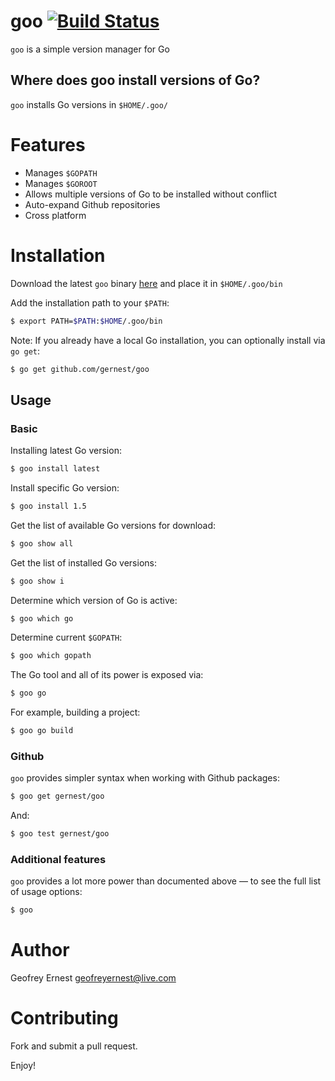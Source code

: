 # goo [![Build Status](https://travis-ci.org/gernest/goo.svg)](https://travis-ci.org/gernest/goo)
`goo` is a simple version manager for Go

## Where does goo install versions of Go?
`goo` installs Go versions in `$HOME/.goo/`

# Features
* Manages `$GOPATH`
* Manages `$GOROOT`
* Allows multiple versions of Go to be installed without conflict
* Auto-expand Github repositories
* Cross platform

# Installation
Download the latest `goo` binary [here](/releases/latest) and place it in `$HOME/.goo/bin`

Add the installation path to your `$PATH`:
```Bash
$ export PATH=$PATH:$HOME/.goo/bin
```

Note: If you already have a local Go installation, you can optionally install via `go get`:
```Bash
$ go get github.com/gernest/goo
```

## Usage

### Basic
Installing latest Go version:
```Bash
$ goo install latest
```
	
Install specific Go version:
```Bash
$ goo install 1.5
```
	
Get the list of available Go versions for download:
```Bash
$ goo show all
```
	
Get the list of installed Go versions:
```Bash
$ goo show i
```

Determine which version of Go is active:
```Bash
$ goo which go
```

Determine current `$GOPATH`:
```Bash
$ goo which gopath
```

The Go tool and all of its power is exposed via:
```Bash
$ goo go
```

For example, building a project:
```Bash
$ goo go build
```

### Github
`goo` provides simpler syntax when working with Github packages:
```Bash
$ goo get gernest/goo
```
	
And:
```Bash
$ goo test gernest/goo
```

### Additional features
`goo` provides a lot more power than documented above — to see the full list of usage options:
```Bash
$ goo
```

# Author
Geofrey Ernest <geofreyernest@live.com>


# Contributing
Fork and submit a pull request.

Enjoy!
